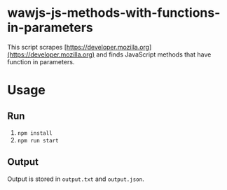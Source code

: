 # wawjs-js-methods-with-functions-in-parameters

This script scrapes [https://developer.mozilla.org](https://developer.mozilla.org) and finds JavaScript methods that have function in parameters.

# Usage

## Run
1. `npm install`
1. `npm run start`

## Output
Output is stored in `output.txt` and `output.json`.